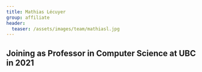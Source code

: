 ```yaml
---
title: Mathias Lécuyer
group: affiliate
header:
  teaser: /assets/images/team/mathiasl.jpg
---
```


## Joining as Professor in Computer Science at UBC in 2021